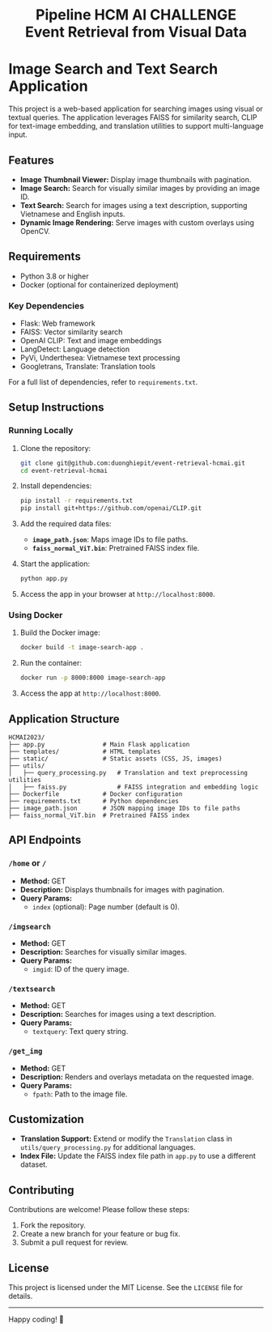 <h1><center>Pipeline HCM AI CHALLENGE <br> Event Retrieval from Visual Data</center></h1>

# Image Search and Text Search Application

This project is a web-based application for searching images using visual or textual queries. The application leverages FAISS for similarity search, CLIP for text-image embedding, and translation utilities to support multi-language input.

## Features

- **Image Thumbnail Viewer:** Display image thumbnails with pagination.
- **Image Search:** Search for visually similar images by providing an image ID.
- **Text Search:** Search for images using a text description, supporting Vietnamese and English inputs.
- **Dynamic Image Rendering:** Serve images with custom overlays using OpenCV.

## Requirements

- Python 3.8 or higher
- Docker (optional for containerized deployment)

### Key Dependencies
- Flask: Web framework
- FAISS: Vector similarity search
- OpenAI CLIP: Text and image embeddings
- LangDetect: Language detection
- PyVi, Underthesea: Vietnamese text processing
- Googletrans, Translate: Translation tools

For a full list of dependencies, refer to `requirements.txt`.

## Setup Instructions

### Running Locally

1. Clone the repository:
   ```bash
   git clone git@github.com:duonghiepit/event-retrieval-hcmai.git
   cd event-retrieval-hcmai
   ```

2. Install dependencies:
   ```bash
   pip install -r requirements.txt
   pip install git+https://github.com/openai/CLIP.git
   ```

3. Add the required data files:
   - **`image_path.json`**: Maps image IDs to file paths.
   - **`faiss_normal_ViT.bin`**: Pretrained FAISS index file.

4. Start the application:
   ```bash
   python app.py
   ```

5. Access the app in your browser at `http://localhost:8000`.

### Using Docker

1. Build the Docker image:
   ```bash
   docker build -t image-search-app .
   ```

2. Run the container:
   ```bash
   docker run -p 8000:8000 image-search-app
   ```

3. Access the app at `http://localhost:8000`.

## Application Structure

```
HCMAI2023/
├── app.py                # Main Flask application
├── templates/            # HTML templates
├── static/               # Static assets (CSS, JS, images)
├── utils/
│   ├── query_processing.py   # Translation and text preprocessing utilities
│   ├── faiss.py              # FAISS integration and embedding logic
├── Dockerfile            # Docker configuration
├── requirements.txt      # Python dependencies
├── image_path.json       # JSON mapping image IDs to file paths
├── faiss_normal_ViT.bin  # Pretrained FAISS index
```

## API Endpoints

### `/home` or `/`
- **Method:** GET
- **Description:** Displays thumbnails for images with pagination.
- **Query Params:**
  - `index` (optional): Page number (default is 0).

### `/imgsearch`
- **Method:** GET
- **Description:** Searches for visually similar images.
- **Query Params:**
  - `imgid`: ID of the query image.

### `/textsearch`
- **Method:** GET
- **Description:** Searches for images using a text description.
- **Query Params:**
  - `textquery`: Text query string.

### `/get_img`
- **Method:** GET
- **Description:** Renders and overlays metadata on the requested image.
- **Query Params:**
  - `fpath`: Path to the image file.

## Customization

- **Translation Support:** Extend or modify the `Translation` class in `utils/query_processing.py` for additional languages.
- **Index File:** Update the FAISS index file path in `app.py` to use a different dataset.

## Contributing

Contributions are welcome! Please follow these steps:
1. Fork the repository.
2. Create a new branch for your feature or bug fix.
3. Submit a pull request for review.

## License

This project is licensed under the MIT License. See the `LICENSE` file for details.

---

Happy coding! 🚀
